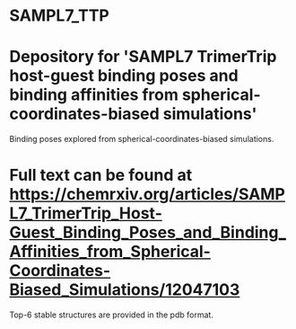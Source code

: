 # SAMPL7_TTP
# Depository for 'SAMPL7 TrimerTrip host-guest binding poses and binding affinities from spherical-coordinates-biased simulations'
Binding poses explored from spherical-coordinates-biased simulations.
# Full text can be found at https://chemrxiv.org/articles/SAMPL7_TrimerTrip_Host-Guest_Binding_Poses_and_Binding_Affinities_from_Spherical-Coordinates-Biased_Simulations/12047103

Top-6 stable structures are provided in the pdb format. 
